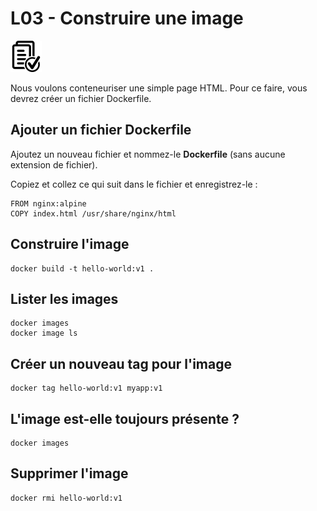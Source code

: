 # L03 - Construire une image

![Hands-On Files](../images/checked-files-50px.png)

Nous voulons conteneuriser une simple page HTML. Pour ce faire, vous devrez créer un fichier Dockerfile.

## Ajouter un fichier Dockerfile

Ajoutez un nouveau fichier et nommez-le **Dockerfile** (sans aucune extension de fichier).

Copiez et collez ce qui suit dans le fichier et enregistrez-le :

    FROM nginx:alpine
    COPY index.html /usr/share/nginx/html

## Construire l'image

    docker build -t hello-world:v1 .

## Lister les images

    docker images
    docker image ls

## Créer un nouveau tag pour l'image

    docker tag hello-world:v1 myapp:v1

## L'image est-elle toujours présente ?

    docker images

## Supprimer l'image

    docker rmi hello-world:v1
